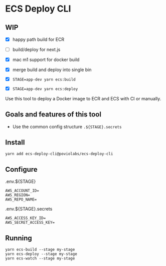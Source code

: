 # ECS Deploy CLI

## WIP

- [x] happy path build for ECR
- [ ] build/deploy for next.js
- [x] mac m1 support for docker build
- [x] merge build and deploy into single bin
- [x] `STAGE=app-dev yarn ecs:build`
- [x] `STAGE=app-dev yarn ecs:deploy`


Use this tool to deploy a Docker image to ECR and ECS with CI or manually.

## Goals and features of this tool

- Use the common config structure `.${STAGE}.secrets`

## Install

```
yarn add ecs-deploy-cli@poviolabs/ecs-deploy-cli
```

## Configure

.env.${STAGE}
```dotenv
AWS_ACCOUNT_ID=
AWS_REGION=
AWS_REPO_NAME=
```

.env.${STAGE}.secrets
```dotenv
AWS_ACCESS_KEY_ID=
AWS_SECRET_ACCESS_KEY=
```


## Running

```
yarn ecs-build --stage my-stage
yarn ecs-deploy --stage my-stage
yarn ecs-watch --stage my-stage
```
